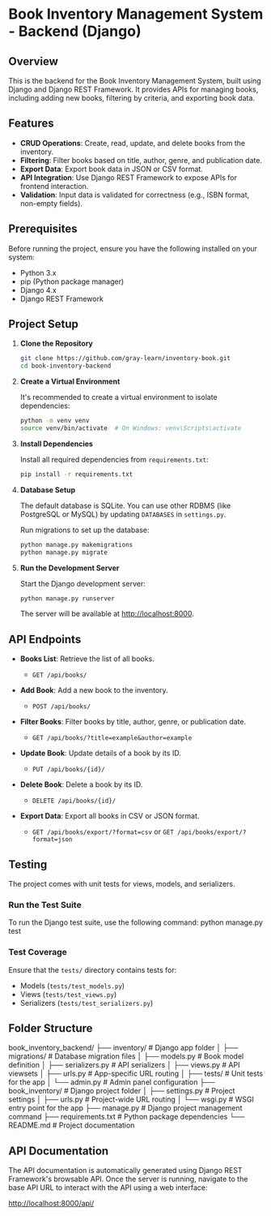 # Book Inventory Management System - Backend (Django)

## Overview

This is the backend for the Book Inventory Management System, built using Django and Django REST Framework. It provides APIs for managing books, including adding new books, filtering by criteria, and exporting book data.

## Features

- **CRUD Operations**: Create, read, update, and delete books from the inventory.
- **Filtering**: Filter books based on title, author, genre, and publication date.
- **Export Data**: Export book data in JSON or CSV format.
- **API Integration**: Use Django REST Framework to expose APIs for frontend interaction.
- **Validation**: Input data is validated for correctness (e.g., ISBN format, non-empty fields).

## Prerequisites

Before running the project, ensure you have the following installed on your system:

- Python 3.x
- pip (Python package manager)
- Django 4.x
- Django REST Framework

## Project Setup

1. **Clone the Repository**

   ```bash
   git clone https://github.com/gray-learn/inventory-book.git
   cd book-inventory-backend
   ```

2. **Create a Virtual Environment**

   It's recommended to create a virtual environment to isolate dependencies:

   ```bash
   python -m venv venv
   source venv/bin/activate  # On Windows: venv\Scripts\activate
   ```

3. **Install Dependencies**

   Install all required dependencies from `requirements.txt`:

   ```bash
   pip install -r requirements.txt
   ```

4. **Database Setup**

   The default database is SQLite. You can use other RDBMS (like PostgreSQL or MySQL) by updating `DATABASES` in `settings.py`.

   Run migrations to set up the database:

   ```bash
   python manage.py makemigrations
   python manage.py migrate
   ```

5. **Run the Development Server**

   Start the Django development server:

   ```bash
   python manage.py runserver
   ```

   The server will be available at [http://localhost:8000](http://localhost:8000).

## API Endpoints

- **Books List**: Retrieve the list of all books.
  - `GET /api/books/`
  
- **Add Book**: Add a new book to the inventory.
  - `POST /api/books/`
  
- **Filter Books**: Filter books by title, author, genre, or publication date.
  - `GET /api/books/?title=example&author=example`
  
- **Update Book**: Update details of a book by its ID.
  - `PUT /api/books/{id}/`
  
- **Delete Book**: Delete a book by its ID.
  - `DELETE /api/books/{id}/`
  
- **Export Data**: Export all books in CSV or JSON format.
  - `GET /api/books/export/?format=csv` or `GET /api/books/export/?format=json`

## Testing

The project comes with unit tests for views, models, and serializers.

### Run the Test Suite

To run the Django test suite, use the following command:
python manage.py test

### Test Coverage

Ensure that the `tests/` directory contains tests for:
- Models (`tests/test_models.py`)
- Views (`tests/test_views.py`)
- Serializers (`tests/test_serializers.py`)

## Folder Structure
book_inventory_backend/
├── inventory/ # Django app folder
│ ├── migrations/ # Database migration files
│ ├── models.py # Book model definition
│ ├── serializers.py # API serializers
│ ├── views.py # API viewsets
│ ├── urls.py # App-specific URL routing
│ ├── tests/ # Unit tests for the app
│ └── admin.py # Admin panel configuration
├── book_inventory/ # Django project folder
│ ├── settings.py # Project settings
│ ├── urls.py # Project-wide URL routing
│ └── wsgi.py # WSGI entry point for the app
├── manage.py # Django project management command
├── requirements.txt # Python package dependencies
└── README.md # Project documentation

## API Documentation

The API documentation is automatically generated using Django REST Framework's browsable API. Once the server is running, navigate to the base API URL to interact with the API using a web interface:

[http://localhost:8000/api/](http://localhost:8000/api/)
